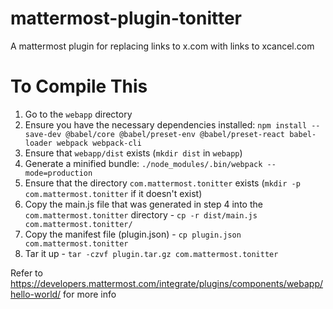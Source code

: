 # mattermost-plugin-tonitter
A mattermost plugin for replacing links to x.com with links to xcancel.com

# To Compile This

1. Go to the `webapp` directory
2. Ensure you have the necessary dependencies installed: `npm install --save-dev @babel/core @babel/preset-env @babel/preset-react babel-loader webpack webpack-cli
`
3. Ensure that `webapp/dist` exists (`mkdir dist` in `webapp`)
4. Generate a minified bundle: `./node_modules/.bin/webpack --mode=production`
5. Ensure that the directory `com.mattermost.tonitter` exists (`mkdir -p com.mattermost.tonitter` if it doesn't exist)
6. Copy the main.js file that was generated in step 4 into the `com.mattermost.tonitter` directory - `cp -r dist/main.js com.mattermost.tonitter/`
7. Copy the manifest file (plugin.json) - `cp plugin.json com.mattermost.tonitter`
8. Tar it up - `tar -czvf plugin.tar.gz com.mattermost.tonitter`

Refer to https://developers.mattermost.com/integrate/plugins/components/webapp/hello-world/ for more info
